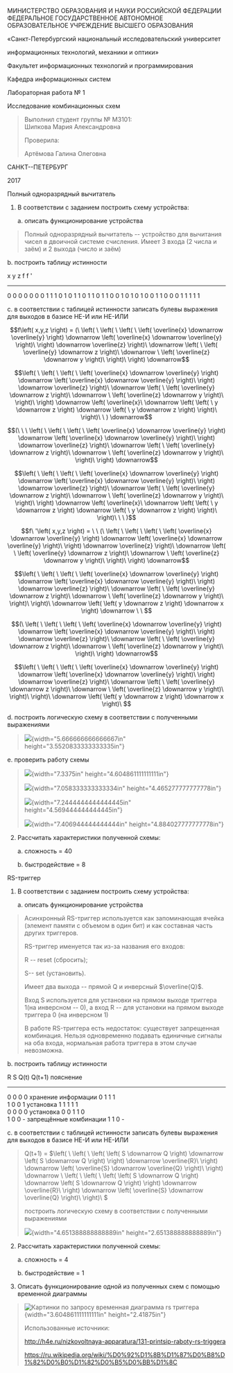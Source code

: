 МИНИСТЕРСТВО ОБРАЗОВАНИЯ И НАУКИ РОССИЙСКОЙ ФЕДЕРАЦИИ\
ФЕДЕРАЛЬНОЕ ГОСУДАРСТВЕННОЕ АВТОНОМНОЕ ОБРАЗОВАТЕЛЬНОЕ УЧРЕЖДЕНИЕ
ВЫСШЕГО ОБРАЗОВАНИЯ

«Санкт-Петербургский национальный исследовательский университет

информационных технологий, механики и оптики»

Факультет информационных технологий и программирования

Кафедра информационных систем

Лабораторная работа № 1

Исследование комбинационных схем

> Выполнил студент группы № M3101:\
> Шипкова Мария Александровна
>
> Проверила:
>
> Артёмова Галина Олеговна

САНКТ--ПЕТЕРБУРГ

2017

Полный одноразрядный вычитатель

1.  В соответствии с заданием построить схему устройства:

    a.  описать функционирование устройства

> Полный одноразрядный вычитатель -- устройство для вычитания чисел в
> двоичной системе счисления. Имеет 3 входа (2 числа и заём) и 2 выхода
> (число и заём)

b.  построить таблицу истинности

  x   y   z   f   f \'
  --- --- --- --- ------
  0   0   0   0   0
  0   0   1   1   1
  0   1   0   1   1
  0   1   1   0   1
  1   0   0   1   0
  1   0   1   0   0
  1   1   0   0   0
  1   1   1   1   1

c.  в соответствии с таблицей истинности записать булевы выражения для
    выходов в базисе НЕ-И или НЕ-ИЛИ

$$f\left( x,y,z \right) = (\ \left( \ \left( \ \left( \ \left( \overline{x} \downarrow \overline{y} \right) \downarrow \left( \overline{x} \downarrow \overline{y} \right)\  \right) \downarrow \overline{z} \right)\  \downarrow \left( \ \left( \overline{y} \downarrow z \right)\  \downarrow \ \left( \overline{z} \downarrow y \right)\  \right)\  \right) \downarrow$$

$$\left( \ \left( \ \left( \ \left( \overline{x} \downarrow \overline{y} \right) \downarrow \left( \overline{x} \downarrow \overline{y} \right)\  \right) \downarrow \overline{z} \right)\  \downarrow \left( \ \left( \overline{y} \downarrow z \right)\  \downarrow \ \left( \overline{z} \downarrow y \right)\  \right)\  \right) \downarrow \left( \overline{x}\  \downarrow \left( \left( \ y \downarrow z \right) \downarrow \left( \ y \downarrow z \right) \right)\  \right)\ \ ) \downarrow$$

$$(\ \ \ \left( \ \left( \ \left( \ \left( \overline{x} \downarrow \overline{y} \right) \downarrow \left( \overline{x} \downarrow \overline{y} \right)\  \right) \downarrow \overline{z} \right)\  \downarrow \left( \ \left( \overline{y} \downarrow z \right)\  \downarrow \ \left( \overline{z} \downarrow y \right)\  \right)\  \right) \downarrow$$

$$\left( \ \left( \ \left( \ \left( \overline{x} \downarrow \overline{y} \right) \downarrow \left( \overline{x} \downarrow \overline{y} \right)\  \right) \downarrow \overline{z} \right)\  \downarrow \left( \ \left( \overline{y} \downarrow z \right)\  \downarrow \ \left( \overline{z} \downarrow y \right)\  \right)\  \right) \downarrow \left( \overline{x}\  \downarrow \left( \left( \ y \downarrow z \right) \downarrow \left( \ y \downarrow z \right) \right)\  \right)\ \ \ )$$

$$f\ '\left( x,y,z \right) = \ \ (\ \left( \ \left( \ \left( \ \left( \overline{x} \downarrow \overline{y} \right) \downarrow \left( \overline{x} \downarrow \overline{y} \right)\  \right) \downarrow \overline{z} \right)\  \downarrow \left( \ \left( \overline{y} \downarrow z \right)\  \downarrow \ \left( \overline{z} \downarrow y \right)\  \right)\  \right) \downarrow$$

$$\left( \ \left( \ \left( \ \left( \overline{x} \downarrow \overline{y} \right) \downarrow \left( \overline{x} \downarrow \overline{y} \right)\  \right) \downarrow \overline{z} \right)\  \downarrow \left( \ \left( \overline{y} \downarrow z \right)\  \downarrow \ \left( \overline{z} \downarrow y \right)\  \right)\  \right)\  \downarrow \left( \left( y \downarrow z \right) \downarrow x \right) \downarrow \ \ $$

$$(\ \left( \ \left( \ \left( \ \left( \overline{x} \downarrow \overline{y} \right) \downarrow \left( \overline{x} \downarrow \overline{y} \right)\  \right) \downarrow \overline{z} \right)\  \downarrow \left( \ \left( \overline{y} \downarrow z \right)\  \downarrow \ \left( \overline{z} \downarrow y \right)\  \right)\  \right) \downarrow$$

$$\left( \ \left( \ \left( \ \left( \overline{x} \downarrow \overline{y} \right) \downarrow \left( \overline{x} \downarrow \overline{y} \right)\  \right) \downarrow \overline{z} \right)\  \downarrow \left( \ \left( \overline{y} \downarrow z \right)\  \downarrow \ \left( \overline{z} \downarrow y \right)\  \right)\  \right)\  \downarrow \left( \left( y \downarrow z \right) \downarrow x \right)\ $$

d.  построить логическую схему в соответствии с полученными выражениями

> ![](./lab-1//media/image1.png){width="5.666666666666667in"
> height="3.5520833333333335in"}

e.  проверить работу схемы

> ![](./lab-1//media/image2.png){width="7.3375in"
> height="4.604861111111111in"}
>
> ![](./lab-1//media/image3.png){width="7.058333333333334in"
> height="4.465277777777778in"}
>
> ![](./lab-1//media/image4.png){width="7.2444444444444445in"
> height="4.569444444444445in"}
>
> ![](./lab-1//media/image5.png){width="7.406944444444444in"
> height="4.884027777777778in"}

2.  Рассчитать характеристики полученной схемы:

    a.  сложность = 40

    b.  быстродействие = 8

RS-триггер

1.  В соответствии с заданием построить схему устройства:

    a.  описать функционирование устройства

> Асинхронный RS-триггер используется как запоминающая ячейка (элемент
> памяти с объемом в один бит) и как составная часть других триггеров.
>
> RS-триггер именуется так из-за названия его входов:
>
> R -- reset (сбросить);
>
> S-- set (установить).
>
> Имеет два выхода -- прямой Q и инверсный $\overline{Q}$.
>
> Вход S используется для установки на прямом выходе триггера 1(на
> инверсном -- 0), а вход R -- для установки на прямом выходе триггера 0
> (на инверсном 1)
>
> В работе RS-триггера есть недостаток: существует запрещенная
> комбинация. Нельзя одновременно подавать единичные сигналы на оба
> входа, нормальная работа триггера в этом случае невозможна.

b.  построить таблицу истинности

  R   S   Q(t)   Q(t+1)   пояснение
  --- --- ------ -------- ------------------------
  0   0   0      0        хранение информации
  0   1   1      1        
  1   0   0      1        установка 1
  1   1   1      1        
  0   0   0      0        установка 0
  0   1   1      0        
  1   0   0      \-       запрещённые комбинации
  1   1   0      \-       

c.  в соответствии с таблицей истинности записать булевы выражения для
    выходов в базисе НЕ-И или НЕ-ИЛИ

> Q(t+1) =
> $\left( \ \left( \ \left( \left( S \downarrow Q \right) \downarrow \left( S \downarrow Q \right) \right) \downarrow \overline{R}\  \right) \downarrow \left( \overline{S} \downarrow \overline{Q} \right)\  \right) \downarrow \ \left( \ \left( \ \left( \left( S \downarrow Q \right) \downarrow \left( S \downarrow Q \right) \right) \downarrow \overline{R}\  \right) \downarrow \left( \overline{S} \downarrow \overline{Q} \right)\  \right)\ $
>
> построить логическую схему в соответствии с полученными выражениями
>
> ![](./lab-1//media/image6.png){width="4.651388888888889in"
> height="2.651388888888889in"}

2.  Рассчитать характеристики полученной схемы:

    a.  сложность = 4

    b.  быстродействие = 1

3.  Описать функционирование одной из полученных схем с помощью
    временной диаграммы

> ![Картинки по запросу временная диаграмма rs
> триггера](./lab-1//media/image7.jpeg){width="3.604861111111111in"
> height="2.41875in"}
>
> Использованные источники:
>
> <http://h4e.ru/nizkovoltnaya-apparatura/131-printsip-raboty-rs-triggera>
>
> https://ru.wikipedia.org/wiki/%D0%92%D1%8B%D1%87%D0%B8%D1%82%D0%B0%D1%82%D0%B5%D0%BB%D1%8C
